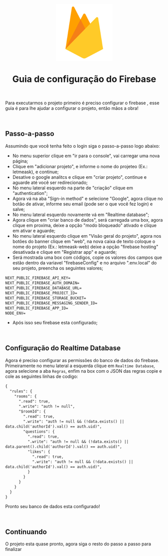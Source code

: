 <br />
<h1 align="center">
  <img alt="Firebase configuração" src="https://github.com/Arthurap52/NLWtogether-letmeask/blob/main/.github/assets/firebase-logo.png" width="180px" /> 
  <br />
  <br />
  Guia de configuração do Firebase
</h1>
<br />

Para executarmos o projeto primeiro é preciso configurar o firebase , esse guia é para lhe ajudar a 
configurar o projeto, então mãos a obra!

<br />

## Passo-a-passo

Assumindo que você tenha feito o login siga o passo-a-passo logo abaixo:

- No menu superior clique em "ir para o console", vai carregar uma nova página;
- Clique em "adicionar projeto", e informe o nome do projeteo (Ex.: letmeask), e continue;
- Desative o google analitcs e clique em "criar projeto", continue e aguarde até você ser redirecionado;
- No menu lateral esquerdo na parte de "criação" clique em "authentication";
- Agora vá na aba "Sign-in method" e selecione "Google", agora clique no botão de ativar, informe seu email (pode ser o que você fez login) e salve;
- No menu lateral esquerdo novamente vá em "Realtime database";
- Agora clique em "criar banco de dados", será carregada uma box, agora clique em proxima, deixe a opção "modo bloqueado" ativado e clique em ativar e aguarde;
- No menu lateral esquerdo clique em "Visão geral do projeto", agora nos botões do banner clique em "web", na nova caixa de texto coloque o nome do projeto (Ex.: letmeask-web) deixe a opção "firebase hosting" desativada e clique em "Registrar app" e aguarde;
- Será mostrada uma box com códigos, copie os valores dos campos que estão dentro da variavel "firebaseConfig" e no arquivo ".env.local" do seu projeto, preencha os seguintes valores;

```
NEXT_PUBLIC_FIREBASE_API_KEY=
NEXT_PUBLIC_FIREBASE_AUTH_DOMAIN=
NEXT_PUBLIC_FIREBASE_DATABASE_URL=
NEXT_PUBLIC_FIREBASE_PROJECT_ID=
NEXT_PUBLIC_FIREBASE_STORAGE_BUCKET=
NEXT_PUBLIC_FIREBASE_MESSAGING_SENDER_ID=
NEXT_PUBLIC_FIREBASE_APP_ID=
NODE_ENV=
```

- Após isso seu firebase esta configurado;
<br />

## Configuração do Realtime Database

Agora é preciso configurar as permissões do banco de dados do firebase. Primeiramente no menu lateral a esquerda
clique em `Realtime Database`, agora selecione a aba `Regras`, enfim na box com o JSON das regras copie e cole as seguintes linhas de codigo:

```
{
  "rules": {
    "rooms": {
      ".read": true,
      ".write": "auth != null",
      "$roomId": {
        ".read": true,
        ".write": "auth != null && (!data.exists() || data.child('authorId').val() == auth.uid)",
        "questions": {
          ".read": true,
          ".write": "auth != null && (!data.exists() || data.parent().child('authorId').val() == auth.uid)",
          "likes": {
            ".read": true,
            ".write": "auth != null && (!data.exists() || data.child('authorId').val() == auth.uid)",
          }
        }
      }
    }
  }
}
```

Pronto seu banco de dados esta configurado!

<br />

## Continuando

O projeto esta quase pronto, agora siga o resto do passo a passo para finalizar 
